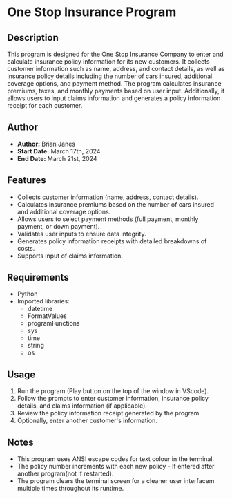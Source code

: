 # One Stop Insurance Program

## Description

This program is designed for the One Stop Insurance Company to enter and calculate insurance policy information for its new customers. It collects customer information such as name, address, and contact details, as well as insurance policy details including the number of cars insured, additional coverage options, and payment method. The program calculates insurance premiums, taxes, and monthly payments based on user input. Additionally, it allows users to input claims information and generates a policy information receipt for each customer.

## Author

- **Author:** Brian Janes
- **Start Date:** March 17th, 2024
- **End Date:** March 21st, 2024

## Features

- Collects customer information (name, address, contact details).
- Calculates insurance premiums based on the number of cars insured and additional coverage options.
- Allows users to select payment methods (full payment, monthly payment, or down payment).
- Validates user inputs to ensure data integrity.
- Generates policy information receipts with detailed breakdowns of costs.
- Supports input of claims information.

## Requirements

- Python
- Imported libraries:
  - datetime
  - FormatValues
  - programFunctions
  - sys
  - time
  - string
  - os

## Usage

1. Run the program (Play button on the top of the window in VScode).
2. Follow the prompts to enter customer information, insurance policy details, and claims information (if applicable).
3. Review the policy information receipt generated by the program.
4. Optionally, enter another customer's information.

## Notes

- This program uses ANSI escape codes for text colour in the terminal.
- The policy number increments with each new policy - If entered after another program(not if restarted).
- The program clears the terminal screen for a cleaner user interfacem multiple times throughout its runtime.
